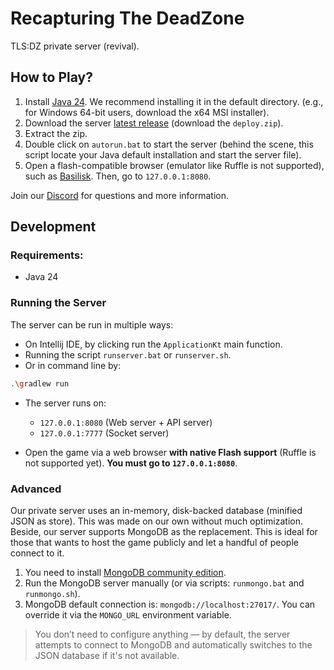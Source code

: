 # Recapturing The DeadZone

TLS:DZ private server (revival).

## How to Play?

1. Install [Java 24](https://www.oracle.com/java/technologies/downloads/). We recommend installing it in the default directory. (e.g., for Windows 64-bit users, download the x64 MSI installer).
2. Download the server [latest release](https://github.com/glennhenry/Recapturing-The-DeadZone/releases) (download the `deploy.zip`).
3. Extract the zip.
4. Double click on `autorun.bat` to start the server (behind the scene, this script locate your Java default installation and start the server file).
5. Open a flash-compatible browser (emulator like Ruffle is not supported), such as [Basilisk](https://www.mediafire.com/file/tmecqq7ke0uhqm7/Basilisk_with_Flash_%2528debug%2529.zip/file). Then, go to `127.0.0.1:8080`.

Join our [Discord](https://discord.gg/jFyAePxDBJ) for questions and more information.

## Development

### Requirements:

- Java 24

### Running the Server

The server can be run in multiple ways:

- On Intellij IDE, by clicking run the `ApplicationKt` main function.
- Running the script `runserver.bat` or `runserver.sh`.
- Or in command line by:

```bash
.\gradlew run
```

- The server runs on:
  - `127.0.0.1:8080` (Web server + API server)
  - `127.0.0.1:7777` (Socket server)
  
- Open the game via a web browser **with native Flash support** (Ruffle is not supported yet). **You must go to `127.0.0.1:8080`**.

### Advanced

Our private server uses an in-memory, disk-backed database (minified JSON as store). This was made on our own without much optimization. Beside, our server supports MongoDB as the replacement. This is ideal for those that wants to host the game publicly and let a handful of people connect to it.

1. You need to install [MongoDB community edition](https://www.mongodb.com/products/self-managed/community-edition).
2. Run the MongoDB server manually (or via scripts: `runmongo.bat` and `runmongo.sh`).
3. MongoDB default connection is: `mongodb://localhost:27017/`. You can override it via the `MONGO_URL` environment variable.

> You don’t need to configure anything — by default, the server attempts to connect to MongoDB and automatically switches to the JSON database if it's not available.
